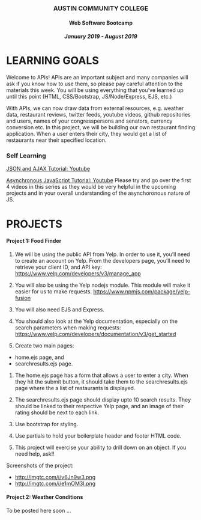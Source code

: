 <center>

### AUSTIN COMMUNITY COLLEGE 
#### Web Software Bootcamp 
##### January 2019 - August 2019
</center>

# LEARNING GOALS

  Welcome to APIs! APIs are an important subject and many companies will ask if you know how to use them, so please pay careful attention to the materials this week. You will be using everything that you’ve learned up until this point (HTML, CSS/Bootstrap, JS/Node/Express, EJS, etc.)  
  
  With APIs, we can now draw data from external resources, e.g. weather data, restaurant reviews, twitter feeds, youtube videos, github repositories and users, names of your congresspersons and senators, currency conversion etc.  In this project, we will be building our own restaurant finding application. When a user enters their city, they would get a list of restaurants near their specified location.

### Self Learning

[JSON and AJAX Tutorial: Youtube](https://www.youtube.com/watch?v=rJesac0_Ftw)

[Asynchronous JavaScript Tutorial: Youtube](https://www.youtube.com/playlist?list=PL4cUxeGkcC9jAhrjtZ9U93UMIhnCc44MH)  Please try and go over the first 4 videos in this series as they would be very helpful in the upcoming projects and in your overall understanding of the asynchoronous nature of JS.


#  PROJECTS

#### Project 1: Food Finder

1. We will be using the public API from Yelp. In order to use it, you’ll need to create an account on Yelp. From the developers page, you’ll need to retrieve your client ID, and API key: https://www.yelp.com/developers/v3/manage_app

1. You will also be using the Yelp nodejs module. This module will make it easier for us to make requests. https://www.npmjs.com/package/yelp-fusion

1. You will also need EJS and Express.

1. You should also look at the Yelp documentation, especially on the search parameters when making requests: https://www.yelp.com/developers/documentation/v3/get_started

1. Create two main pages: 
  - home.ejs page, and 
  - searchresults.ejs page.

1. The home.ejs page has a form that allows a user to enter a city. When they hit the submit button, it should take them to the searchresults.ejs page where the a list of restaurants is displayed.

1. The searchresults.ejs page should display upto 10 search results. They should be linked to their respective Yelp page, and an image of their rating should be next to each link.

1. Use bootstrap for styling.

1. Use partials to hold your boilerplate header and footer HTML code.

1. This project will exercise your ability to drill down on an object. If you need help, ask!!

Screenshots of the project:
* http://imgtc.com/i/v6Jn9w3.png
* http://imgtc.com/i/e1mOM3I.png


#### Project 2: Weather Conditions

To be posted here soon ...


